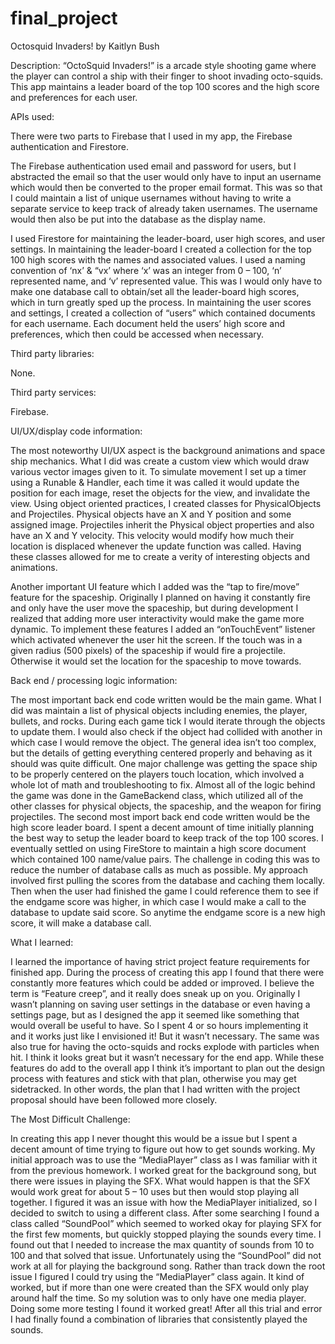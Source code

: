 # final_project
Octosquid Invaders!
by Kaitlyn Bush

Description: 
“OctoSquid Invaders!” is a arcade style shooting game where the player can control a ship with their finger to shoot invading octo-squids. This app maintains a leader board of the top 100 scores and the high score and preferences for each user.


APIs used: 

There were two parts to Firebase that I used in my app, the Firebase authentication and Firestore. 

The Firebase authentication used email and password for users, but I abstracted the email so that the user would only have to input an username which would then be converted to the proper email format. This was so that I could maintain a list of unique usernames without having to write a separate service to keep track of already taken usernames. The username would then also be put into the database as the display name.

I used Firestore for maintaining the leader-board, user high scores, and user settings. In maintaining the  leader-board I created a collection for the top 100 high scores with the names and associated values. I used a naming convention of ‘nx’ & “vx’ where ‘x’ was an integer from 0 – 100, ‘n’ represented name, and ‘v’ represented value. This was I would only have to make one database call to obtain/set all the leader-board high scores, which in turn greatly sped up the process. In maintaining the user scores and settings, I created a collection of “users” which contained documents for each username. Each document held the users’ high score and preferences, which then could be accessed when necessary.

Third party libraries: 

None.

Third party services: 

Firebase.

UI/UX/display code information: 

The most noteworthy UI/UX aspect is the background animations and space ship mechanics. What I did was create a custom view which would draw various vector images given to it. To simulate movement I set up a timer using a Runable & Handler, each time it was called it would update the position for each image, reset the objects for the view, and invalidate the view. 
Using object oriented practices, I created classes for PhysicalObjects and Projectiles. Physical objects have an X and Y position and some assigned image. Projectiles inherit the Physical object properties and also have an X and Y velocity. This velocity would modify how much their location is displaced whenever the update function was called. Having these classes allowed for me to create a verity of interesting objects and animations.

Another important UI feature which I added was the “tap to fire/move” feature for the spaceship. Originally I planned on having it constantly fire and only have the user move the spaceship, but during development I realized that adding more user interactivity would make the game more dynamic. To implement these features I added an “onTouchEvent” listener which activated whenever the user hit the screen. If the touch was in a given radius (500 pixels) of the spaceship if would fire a projectile. Otherwise it would set the location for the spaceship to move towards.   


Back end / processing logic information: 

The most important back end code written would be the main game. What I did was maintain a list of physical objects including enemies, the player, bullets, and rocks. During each game tick I would iterate through the objects to update them. I would also check if the object had collided with another in which case I would remove the object. The general idea isn’t too complex, but the details of getting everything centered properly and behaving as it should was quite difficult. One major challenge was getting the space ship to be properly centered on the players touch location, which involved a whole lot of math and troubleshooting to fix. Almost all of the logic behind the game was done in the GameBackend  class, which utilized all of the other classes for physical objects, the spaceship, and the weapon for firing projectiles.
The second most import back end code written would be the high score leader board. I spent a decent amount of time initially planning the best way to setup the leader board to keep track of the top 100 scores. I eventually settled on using FireStore to maintain a high score document which contained 100 name/value pairs. The challenge in coding this was to reduce the number of database calls as much as possible. My approach involved first pulling the scores from the database and caching them locally. Then when the user had finished the game I could reference them to see if the endgame score was higher, in which case I would make a call to the database to update said score. So anytime the endgame score is a new high score, it will make a database call.

What I learned: 

I learned the importance of having strict project feature requirements for finished app. During the process of creating this app I found that there were constantly more features which could be added or improved. I believe the term is “Feature creep”, and it really does sneak up on you. Originally I wasn’t planning on saving user settings in the database or even having a settings page, but as I designed the app it seemed like something that would overall be useful to have. So I spent 4 or so hours implementing it and it works just like I envisioned it! But it wasn’t necessary. The same was also true for having the octo-squids and rocks explode with particles when hit. I think it looks great but it wasn’t necessary for the end app. While these features do add to the overall app I think it’s important to plan out the design process with features and stick with that plan, otherwise you may get sidetracked. In other words, the plan that I had written with the project proposal should have been followed more closely.

The Most Difficult Challenge: 

In creating this app I never thought this would be a issue but I spent a decent amount of time trying to figure out how to get sounds working. My initial approach was to use the “MediaPlayer” class as I was familiar with it from the previous homework. I worked great for the background song, but there were issues in playing the SFX. What would happen is that the SFX would work great for about 5 – 10 uses but then would stop playing all together. I figured it was an issue with how the MediaPlayer initialized, so I decided to switch to using a different class. After some searching I found a class called “SoundPool” which seemed to worked okay for playing SFX for the first few moments, but quickly stopped playing the sounds every time. I found out that I needed to increase the max quantity of sounds from 10 to 100 and that solved that issue. Unfortunately using the “SoundPool” did not work at all for playing the background song. Rather than track down the root issue I figured I could try using the  “MediaPlayer” class again. It kind of worked, but if more than one were created than the SFX would only play around half the time. So my solution was to only have one media player. Doing some more testing I found it worked great! After all this trial and error I had finally found a combination of libraries that consistently played the sounds.
